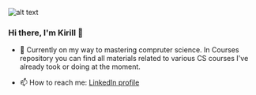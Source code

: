 ![alt text](https://media.giphy.com/media/13HgwGsXF0aiGY/giphy.gif)

### Hi there, I'm Kirill 👋

- 🔭 Currently on my way to mastering compruter science. 
In Courses repository you can find all materials related to various CS courses I've already took or doing at the moment. 

- 📫 How to reach me:
[LinkedIn profile](https://www.linkedin.com/in/kirill-avilenko/)

<!--
**akv-akv/akv-akv** is a ✨ _special_ ✨ repository because its `README.md` (this file) appears on your GitHub profile.

Here are some ideas to get you started:

- 🔭 I’m currently working on ...
- 🌱 I’m currently learning ...
- 👯 I’m looking to collaborate on ...
- 🤔 I’m looking for help with ...
- 💬 Ask me about ...
- 📫 How to reach me: ...
- 😄 Pronouns: ...
- ⚡ Fun fact: ...
-->
